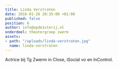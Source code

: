 ```yaml
---
title: Linda Verstraten
date: 2016-01-26 20:35:00 +01:00
published: false
position: 6
author: info@opde1sterij.nl
onderdeel: theatergroep zwerm
assets:
- path: "/uploads/linda-verstraten.jpg"
  name: linda-verstraten
---
```


Actrice bij Tg Zwerm in Close, iSocial vo en InControl.
